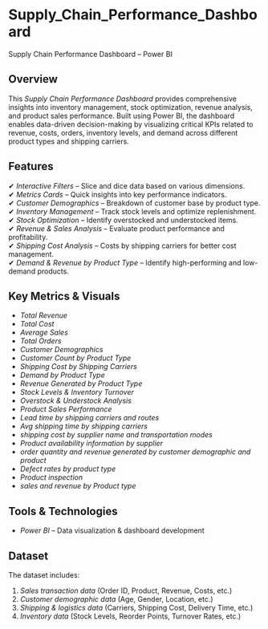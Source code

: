 # Supply_Chain_Performance_Dashboard

Supply Chain Performance Dashboard – Power BI  

##  Overview  
This *Supply Chain Performance Dashboard* provides comprehensive insights into inventory management, stock optimization, revenue analysis, and product sales performance. Built using Power BI, the dashboard enables data-driven decision-making by visualizing critical KPIs related to revenue, costs, orders, inventory levels, and demand across different product types and shipping carriers.  

##  Features  
✔ *Interactive Filters* – Slice and dice data based on various dimensions.  
✔ *Metrics Cards* – Quick insights into key performance indicators.  
✔ *Customer Demographics* – Breakdown of customer base by product type.  
✔ *Inventory Management* – Track stock levels and optimize replenishment.  
✔ *Stock Optimization* – Identify overstocked and understocked items.  
✔ *Revenue & Sales Analysis* – Evaluate product performance and profitability.  
✔ *Shipping Cost Analysis* – Costs by shipping carriers for better cost management.  
✔ *Demand & Revenue by Product Type* – Identify high-performing and low-demand products.  

##  Key Metrics & Visuals  
- *Total Revenue* 
- *Total Cost*  
- *Average Sales*   
- *Total Orders*   
- *Customer Demographics*   
- *Customer Count by Product Type*  
- *Shipping Cost by Shipping Carriers*   
- *Demand by Product Type*   
- *Revenue Generated by Product Type*   
- *Stock Levels & Inventory Turnover*   
- *Overstock & Understock Analysis*   
- *Product Sales Performance*
- *Lead time by shipping carriers and routes*
- *Avg shipping time by shipping carriers*
- *shipping cost by supplier name and transportation modes*
- *Product availability information by supplier*
- *order quantity and revenue generated by customer demographic and product*
- *Defect rates by product type*
- *Product inspection*
- *sales and revenue by Product type*

##  Tools & Technologies  
- *Power BI* – Data visualization & dashboard development    

##  Dataset  
The dataset includes:  
1. *Sales transaction data* (Order ID, Product, Revenue, Costs, etc.)
2. *Customer demographic data* (Age, Gender, Location, etc.)  
3. *Shipping & logistics data* (Carriers, Shipping Cost, Delivery Time, etc.)  
4. *Inventory data* (Stock Levels, Reorder Points, Turnover Rates, etc.)  
